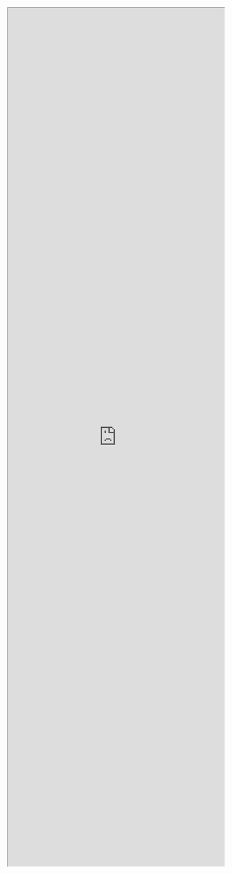 <!DOCTYPE html> 
<html> 

<head> 
	<title> 
		Welcome to World's Largest Event Discovery Platform 
	</title> 
	
</head> 

<body> 
	<iframe src="https://10times.com" style="width:100%;height:2000px"></iframe>
</body> 

</html>					 

